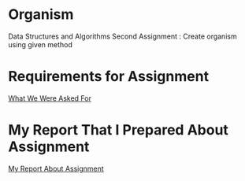 # Organism
Data Structures and Algorithms Second Assignment : Create organism using given method

# Requirements for Assignment
[What We Were Asked For](<./doc/Requested in Assignment.pdf>)

# My Report That I Prepared About Assignment
[My Report About Assignment](<./doc/Assignment Paper.pdf>)
